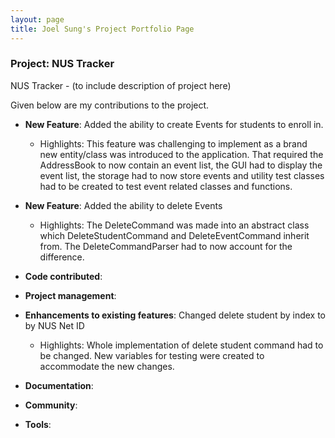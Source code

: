 ```yaml
---
layout: page
title: Joel Sung's Project Portfolio Page
---
```


### Project: NUS Tracker

NUS Tracker - (to include description of project here)

Given below are my contributions to the project.

* **New Feature**: Added the ability to create Events for students to enroll in.
  * Highlights: This feature was challenging to implement as a brand new entity/class was introduced to the application. That required the AddressBook to now contain an event list, the GUI had to display the event list, the storage had to now store events and utility test classes had to be created to test event related classes and functions.
 

* **New Feature**: Added the ability to delete Events
  * Highlights: The DeleteCommand was made into an abstract class which DeleteStudentCommand and DeleteEventCommand inherit from. The DeleteCommandParser had to now account for the difference.


* **Code contributed**:

* **Project management**:

* **Enhancements to existing features**: Changed delete student by index to by NUS Net ID
  * Highlights: Whole implementation of delete student command had to be changed. New variables for testing were created to accommodate the new changes.

* **Documentation**:

* **Community**:

* **Tools**:
